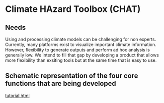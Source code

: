 # Climate HAzard Toolbox (CHAT)

## Needs

Using and processing climate models can be challenging for non experts. Currently, many platforms exist to visualize important climate information. However, flexibility to generate outputs and perform ad hoc analysis is generally low. We intend to fill that gap by developing a product that allows more flexibility than exsiting tools but at the same time that is easy to use.

## Schematic representation of the four core functions that are being developed



[tutorial.html](https://htmlpreview.github.io/?https://raw.githubusercontent.com/OCBteam/Climate-HAzard-Toolbox-CHAT-/main/training/training.html)
